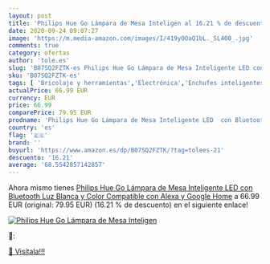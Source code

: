 ```yaml
---
layout: post
title: 'Philips Hue Go Lámpara de Mesa Inteligen al 16.21 % de descuento'
date: 2020-09-24 09:07:27
image: 'https://m.media-amazon.com/images/I/419yOOaQ1bL._SL400_.jpg'
comments: true
category: ofertas
author: 'tole.es'
slug: 'B07SQ2FZTK-es Philips Hue Go Lámpara de Mesa Inteligente LED con...'
sku: 'B07SQ2FZTK-es'
tags: [ 'Bricolaje y herramientas','Electrónica','Enchufes inteligentes y a control remoto','Enchufes y accesorios','Instalación eléctrica','TV, vídeo y home cinema','Televisores','alexa','google','home','hue','philips', ]
actualPrice: 66.99 EUR
currency: EUR
price: 66.99
comparePrice: 79.95 EUR
prodname: 'Philips Hue Go Lámpara de Mesa Inteligente LED  con Bluetooth  Luz Blanca y Color  Compatible con Alexa y Google Home'
country: 'es'
flag: '🇪🇸'
brand: ''
buyurl: 'https://www.amazon.es/dp/B07SQ2FZTK/?tag=tolees-21'
descuento: '16.21'
average: '68.5542857142857'
---
```


Ahora mismo tienes [Philips Hue Go Lámpara de Mesa Inteligente LED  con Bluetooth  Luz Blanca y Color  Compatible con Alexa y Google Home](https://www.amazon.es/dp/B07SQ2FZTK/?tag=tolees-21) a 66.99 EUR (original: 79.95 EUR) (16.21 %  de descuento) en el siguiente enlace!

[![Philips Hue Go Lámpara de Mesa Inteligen](https://m.media-amazon.com/images/I/419yOOaQ1bL._SL400_.jpg)](https://www.amazon.es/dp/B07SQ2FZTK/?tag=tolees-21)

🔎:


[🛒 Visítala!!!](https://www.amazon.es/dp/B07SQ2FZTK/?tag=tolees-21)
